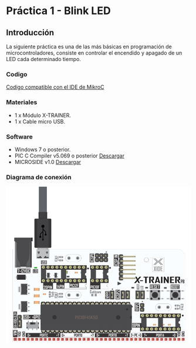 # Práctica 1 - Blink LED

## Introducción
La siguiente práctica es una de las más básicas en programación de microcontroladores, consiste en controlar el encendido y apagado de un LED cada determinado tiempo.

### Codigo
[Codigo compatible con el IDE de MikroC](https://github.com/MICROSIDE-TECHNOLOGY/MikroC-X-TRAINER/blob/main/Practica%201/Blink_LED/Blink_LED_.c)

### Materiales
- 1 x Módulo X-TRAINER.
- 1 x Cable micro USB.

### Software
- Windows 7 o posterior.
- PIC C Compiler v5.069 o posterior [Descargar](http://www.ccsinfo.com/ccsfreedemo.php)
- MICROSIDE v1.0 [Descargar](https://microside.com/?smd_process_download=1&download_id=9453)

### Diagrama de conexión 
![Diagrama 1](https://github.com/MICROSIDE-TECHNOLOGY/MikroC-X-TRAINER/blob/main/Practica%201/Diagrama/LED_X-TRAINERp8-BOOT-18F45K50.PNG)



